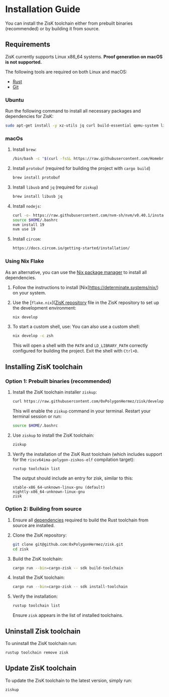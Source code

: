 # Installation Guide

You can install the ZisK toolchain either from prebuilt binaries (recommended) or by building it from source.

## Requirements
ZisK currently supports Linux x86_64 systems. **Proof generation on macOS is not supported.**

The following tools are required on both Linux and macOS:
* [Rust](https://www.rust-lang.org/tools/install)
* [Git](https://git-scm.com/book/en/v2/Getting-Started-Installing-Git)

### Ubuntu
Run the following command to install all necessary packages and dependencies for ZisK:
```bash
sudo apt-get install -y xz-utils jq curl build-essential qemu-system libomp-dev libgmp-dev nlohmann-json3-dev protobuf-compiler uuid-dev libgrpc++-dev libsecp256k1-dev libsodium-dev libpqxx-dev nasm
```

### macOs
1. Install `brew`:
    ```bash
    /bin/bash -c "$(curl -fsSL https://raw.githubusercontent.com/Homebrew/install/HEAD/install.sh)"
    ```

2. Install `protobuf` (required for building the project with `cargo build`)
    ```bash
    brew install protobuf
    ```

3. Install `libusb` and `jq` (required for `ziskup`)
    ```bash
    brew install libusb jq
    ```

4. Install `nodejs`:
    ```bash
    curl -o- https://raw.githubusercontent.com/nvm-sh/nvm/v0.40.1/install.sh | bash
    source $HOME/.bashrc
    nvm install 19
    nvm use 19
    ```

5. Install `circom`:
    ```bash
    https://docs.circom.io/getting-started/installation/
    ```

### Using Nix Flake

As an alternative, you can use the [Nix package manager](https://github.com/NixOS/nix) to install all dependencies.

1. Follow the instructions to install [Nix]https://determinate.systems/nix/) on your system.

2. Use the [`flake.nix`]([ZisK repository](https://github.com/0xPolygonHermez/zisk/blob/develop/flake.nix) file in the ZisK repository to set up the development environment:
    ```bash
    nix develop
    ```
3. To start a custom shell, use:
You can also use a custom shell: 
    ```bash
    nix develop -c zsh
    ```

    This will open a shell with the `PATH` and `LD_LIBRARY_PATH` correctly configured for building the project. Exit the shell with `Ctrl+D`.

## Installing ZisK toolchain

### Option 1: Prebuilt binaries (recommended)
1. Install the ZisK toolchain installer `ziskup`:
    ```bash
    curl https://raw.githubusercontent.com/0xPolygonHermez/zisk/develop/ziskup/install.sh  | bash
    ```

    This will enable the `ziskup` command in your terminal. Restart your terminal session or run:
    ```bash
    source $HOME/.bashrc
    ```

2. Use `ziskup` to install the ZisK toolchain:
    ```bash
    ziskup
    ```

3. Verify the installation of the ZisK Rust toolchain (which includes support for the `riscv64ima-polygon-ziskos-elf` compilation target):
    ```bash
    rustup toolchain list
    ```
    The output should include an entry for zisk, similar to this:
    ```
    stable-x86_64-unknown-linux-gnu (default)
    nightly-x86_64-unknown-linux-gnu
    zisk
    ```

### Option 2: Building from source
1. Ensure all [dependencies](https://github.com/rust-lang/rust/blob/master/INSTALL.md#dependencies) required to build the Rust toolchain from source are installed.

2. Clone the ZisK repository:
    ```bash
    git clone git@github.com:0xPolygonHermez/zisk.git
    cd zisk
    ```

3. Build the ZisK toolchain:
    ```bash
    cargo run --bin=cargo-zisk -- sdk build-toolchain
    ```

4. Install the ZisK toolchain:
    ```bash
    cargo run --bin=cargo-zisk -- sdk install-toolchain
    ```

5. Verify the installation:
    ```bash
    rustup toolchain list
    ```
    Ensure `zisk` appears in the list of installed toolchains.

## Uninstall Zisk toolchain
To uninstall the ZisK toolchain run:
```bash
rustup toolchain remove zisk
```

## Update ZisK toolchain
To update the ZisK toolchain to the latest version, simply run:
```bash
ziskup
```